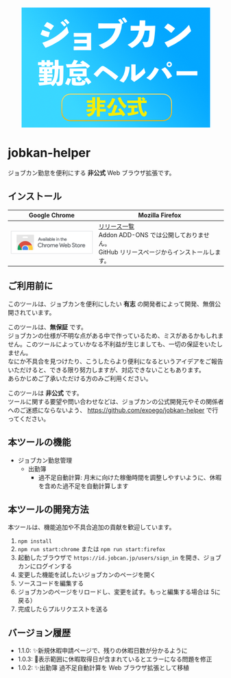 <p align="center">
<img src="docs/hero_image_2.png" alt="ジョブカン勤怠ヘルパー"/>
</p>

# jobkan-helper

ジョブカン勤怠を便利にする **非公式** Web ブラウザ拡張です。<br>

## インストール

| Google Chrome | Mozilla Firefox |
|---|---|
| [![ジョブカン勤怠ヘルパー on Chrome ウェブストア](docs/chrome_webstore_border.png "Chrome ウェブストアリンク")](https://chrome.google.com/webstore/detail/kkcgojenedjkbechhjdkbklolhchfbjn?hl=ja) | [リリース一覧](https://github.com/exoego/jobkan-helper/releases) <br>Addon ADD-ONS では公開しておりません。<br>GitHub リリースページからインストールします。 |

## ご利用前に

このツールは、ジョブカンを便利にしたい **有志** の開発者によって開発、無償公開されています。

このツールは、**無保証** です。<br>
ジョブカンの仕様が不明な点がある中で作っているため、ミスがあるかもしれません。このツールによっていかなる不利益が生じましても、一切の保証をいたしません。<br>
なにか不具合を見つけたり、こうしたらより便利になるというアイデアをご報告いただけると、できる限り努力しますが、対応できないこともあります。<br>
あらかじめご了承いただける方のみご利用ください。

このツールは **非公式** です。<br>
ツールに関する要望や問い合わせなどは、ジョブカンの公式開発元やその関係者へのご迷惑にならないよう、
https://github.com/exoego/jobkan-helper で行ってください。<br>

## 本ツールの機能 

* ジョブカン勤怠管理
  * 出勤簿
    * 過不足自動計算: 月末に向けた稼働時間を調整しやすいように、休暇を含めた過不足を自動計算します

## 本ツールの開発方法

本ツールは、機能追加や不具合追加の貢献を歓迎しています。<br>

1. `npm install`
2. `npm run start:chrome` または `npm run start:firefox`
3. 起動したブラウザで `https://id.jobcan.jp/users/sign_in` を開き、ジョブカンにログインする
4. 変更した機能を試したいジョブカンのページを開く
5. ソースコードを編集する
6. ジョブカンのページをリロードし、変更を試す。もっと編集する場合は 5に戻る）
7. 完成したらプルリクエストを送る

## バージョン履歴

* 1.1.0: ✨新規休暇申請ページで、残りの休暇日数が分かるように
* 1.0.3: 🐞表示範囲に休暇取得日が含まれているとエラーになる問題を修正
* 1.0.2: ✨出勤簿 過不足自動計算を Web ブラウザ拡張として移植
